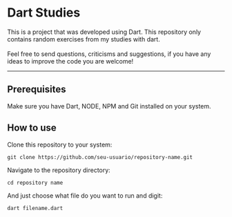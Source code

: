 # Dart Studies

<p>
This is a project that was developed using Dart. 
This repository only contains random exercises from my studies with dart.
<br>
<br>
Feel free to send questions, criticisms and suggestions, if you have any ideas to improve the code you are welcome!
</p>

---

## Prerequisites
<p>
Make sure you have Dart, NODE, NPM and Git installed on your system.
</p>

## How to use
<p>
Clone this repository to your system:
</p>

```
git clone https://github.com/seu-usuario/repository-name.git
```

<p>
Navigate to the repository directory:
</p>

```
cd repository name
```

<p>
And just choose what file do you want to run and digit:
</p>

```
dart filename.dart
```
